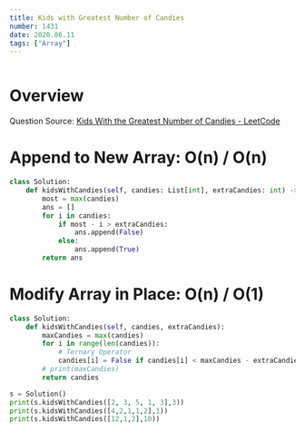 ```yaml
---
title: Kids with Greatest Number of Candies
number: 1431
date: 2020.06.11
tags: ["Array"]
---
```


```toc

```

# Overview
Question Source: [Kids With the Greatest Number of Candies - LeetCode](https://leetcode.com/problems/kids-with-the-greatest-number-of-candies/)

# Append to New Array: O(n) / O(n)
```python
class Solution:
    def kidsWithCandies(self, candies: List[int], extraCandies: int) -> List[bool]:
        most = max(candies)
        ans = []
        for i in candies:
            if most - i > extraCandies:
                ans.append(False)
            else:
                ans.append(True)
        return ans
```

# Modify Array in Place: O(n) / O(1)
```python
class Solution:
    def kidsWithCandies(self, candies, extraCandies):
        maxCandies = max(candies)
        for i in range(len(candies)):
            # Ternary Operator
            candies[i] = False if candies[i] < maxCandies - extraCandies else True
        # print(maxCandies)
        return candies

s = Solution()
print(s.kidsWithCandies([2, 3, 5, 1, 3],3))
print(s.kidsWithCandies([4,2,1,1,2],1))
print(s.kidsWithCandies([12,1,2],10))
```